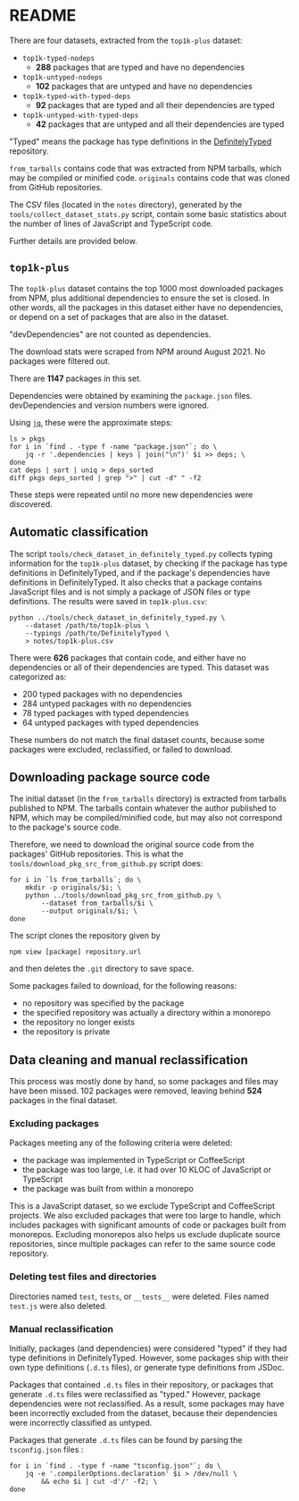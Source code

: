 # README

There are four datasets, extracted from the `top1k-plus` dataset:

  * `top1k-typed-nodeps`
    * **288** packages that are typed and have no dependencies
  * `top1k-untyped-nodeps`
    * **102** packages that are untyped and have no dependencies
  * `top1k-typed-with-typed-deps`
    * **92** packages that are typed and all their dependencies are typed
  * `top1k-untyped-with-typed-deps`
    * **42** packages that are untyped and all their dependencies are typed

"Typed" means the package has type definitions in the
[DefinitelyTyped](https://github.com/DefinitelyTyped/DefinitelyTyped)
repository.

`from_tarballs` contains code that was extracted from NPM tarballs, which may be
compiled or minified code. `originals` contains code that was cloned from GitHub
repositories.

The CSV files (located in the `notes` directory), generated by the
`tools/collect_dataset_stats.py` script, contain some basic statistics about
the number of lines of JavaScript and TypeScript code.

Further details are provided below.


## `top1k-plus`

The `top1k-plus` dataset contains the top 1000 most downloaded packages from
NPM, plus additional dependencies to ensure the set is closed. In other words,
all the packages in this dataset either have no dependencies, or depend on a
set of packages that are also in the dataset.

"devDependencies" are not counted as dependencies.

The download stats were scraped from NPM around August 2021. No packages were
filtered out.

There are **1147** packages in this set.

Dependencies were obtained by examining the `package.json` files.
devDependencies and version numbers were ignored.

Using [`jq`](https://stedolan.github.io/jq/), these were the approximate steps:

    ls > pkgs
    for i in `find . -type f -name "package.json"`; do \
        jq -r '.dependencies | keys | join("\n")' $i >> deps; \
    done
    cat deps | sort | uniq > deps_sorted
    diff pkgs deps_sorted | grep ">" | cut -d" " -f2

These steps were repeated until no more new dependencies were discovered.


## Automatic classification

The script `tools/check_dataset_in_definitely_typed.py` collects typing
information for the `top1k-plus` dataset, by checking if the package has type
definitions in DefinitelyTyped, and if the package's dependencies have
definitions in DefinitelyTyped. It also checks that a package contains
JavaScript files and is not simply a package of JSON files or type definitions.
The results were saved in `top1k-plus.csv`:

    python ../tools/check_dataset_in_definitely_typed.py \
        --dataset /path/to/top1k-plus \
        --typings /path/to/DefinitelyTyped \
        > notes/top1k-plus.csv

There were **626** packages that contain code, and either have no dependencies
or all of their dependencies are typed. This dataset was categorized as:

  * 200 typed packages with no dependencies
  * 284 untyped packages with no dependencies
  * 78 typed packages with typed dependencies
  * 64 untyped packages with typed dependencies

These numbers do not match the final dataset counts, because some packages were
excluded, reclassified, or failed to download.


## Downloading package source code

The initial dataset (in the `from_tarballs` directory) is extracted from
tarballs published to NPM. The tarballs contain whatever the author published
to NPM, which may be compiled/minified code, but may also not correspond to the
package's source code.

Therefore, we need to download the original source code from the packages'
GitHub repositories. This is what the `tools/download_pkg_src_from_github.py`
script does:

    for i in `ls from_tarballs`; do \
        mkdir -p originals/$i; \
        python ../tools/download_pkg_src_from_github.py \
            --dataset from_tarballs/$i \
            --output originals/$i; \
    done

The script clones the repository given by

    npm view [package] repository.url

and then deletes the `.git` directory to save space.

Some packages failed to download, for the following reasons:

  * no repository was specified by the package
  * the specified repository was actually a directory within a monorepo
  * the repository no longer exists
  * the repository is private


## Data cleaning and manual reclassification

This process was mostly done by hand, so some packages and files may have been
missed. 102 packages were removed, leaving behind **524** packages in the final
dataset.

### Excluding packages

Packages meeting any of the following criteria were deleted:

  * the package was implemented in TypeScript or CoffeeScript
  * the package was too large, i.e. it had over 10 KLOC of JavaScript or
    TypeScript
  * the package was built from within a monorepo

This is a JavaScript dataset, so we exclude TypeScript and CoffeeScript
projects. We also excluded packages that were too large to handle, which
includes packages with significant amounts of code or packages built from
monorepos. Excluding monorepos also helps us exclude duplicate source
repositories, since multiple packages can refer to the same source code
repository.

### Deleting test files and directories

Directories named `test`, `tests`, or `__tests__` were deleted.
Files named `test.js` were also deleted.

### Manual reclassification

Initially, packages (and dependencies) were considered "typed" if they had
type definitions in DefinitelyTyped. However, some packages ship with their own
type definitions (`.d.ts` files), or generate type definitions from JSDoc.

Packages that contained `.d.ts` files in their repository, or packages that
generate `.d.ts` files were reclassified as "typed." However, package
dependencies were not reclassified. As a result, some packages may have been
incorrectly excluded from the dataset, because their dependencies were
incorrectly classified as untyped.

Packages that generate `.d.ts` files can be found by parsing the `tsconfig.json`
files :

    for i in `find . -type f -name "tsconfig.json"`; do \
        jq -e '.compilerOptions.declaration' $i > /dev/null \
            && echo $i | cut -d'/' -f2; \
    done
